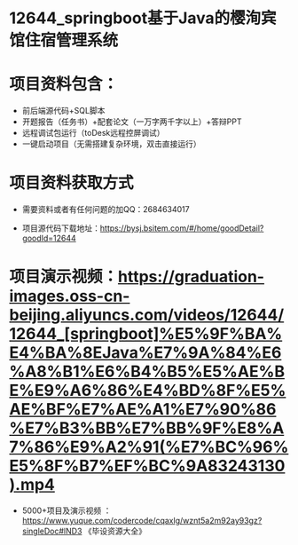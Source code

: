 #   12644_springboot基于Java的樱洵宾馆住宿管理系统

#   项目资料包含：
*    前后端源代码+SQL脚本
*    开题报告（任务书）+配套论文（一万字两千字以上）+答辩PPT
*   远程调试包运行（toDesk远程控屏调试）
*   一键启动项目（无需搭建复杂环境，双击直接运行）


#   项目资料获取方式
*   需要资料或者有任何问题的加QQ：2684634017

*   项目源代码下载地址：https://bysj.bsitem.com/#/home/goodDetail?goodId=12644

#  项目演示视频：https://graduation-images.oss-cn-beijing.aliyuncs.com/videos/12644/12644_[springboot]%E5%9F%BA%E4%BA%8EJava%E7%9A%84%E6%A8%B1%E6%B4%B5%E5%AE%BE%E9%A6%86%E4%BD%8F%E5%AE%BF%E7%AE%A1%E7%90%86%E7%B3%BB%E7%BB%9F%E8%A7%86%E9%A2%91(%E7%BC%96%E5%8F%B7%EF%BC%9A83243130).mp4

*  5000+项目及演示视频 ：https://www.yuque.com/codercode/cqaxlg/wznt5a2m92ay93gz?singleDoc#lND3 《毕设资源大全》
